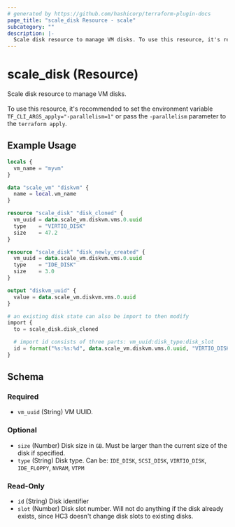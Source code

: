 ```yaml
---
# generated by https://github.com/hashicorp/terraform-plugin-docs
page_title: "scale_disk Resource - scale"
subcategory: ""
description: |-
  Scale disk resource to manage VM disks. To use this resource, it's recommended to set the environment variable TF_CLI_ARGS_apply="-parallelism=1" or pass the -parallelism parameter to the terraform apply.
---
```


# scale_disk (Resource)

Scale disk resource to manage VM disks. <br><br>To use this resource, it's recommended to set the environment variable `TF_CLI_ARGS_apply="-parallelism=1"` or pass the `-parallelism` parameter to the `terraform apply`.

## Example Usage

```terraform
locals {
  vm_name = "myvm"
}

data "scale_vm" "diskvm" {
  name = local.vm_name
}

resource "scale_disk" "disk_cloned" {
  vm_uuid = data.scale_vm.diskvm.vms.0.uuid
  type    = "VIRTIO_DISK"
  size    = 47.2
}

resource "scale_disk" "disk_newly_created" {
  vm_uuid = data.scale_vm.diskvm.vms.0.uuid
  type    = "IDE_DISK"
  size    = 3.0
}

output "diskvm_uuid" {
  value = data.scale_vm.diskvm.vms.0.uuid
}

# an existing disk state can also be import to then modify
import {
  to = scale_disk.disk_cloned

  # import id consists of three parts: vm_uuid:disk_type:disk_slot
  id = format("%s:%s:%d", data.scale_vm.diskvm.vms.0.uuid, "VIRTIO_DISK", 1)
}
```

<!-- schema generated by tfplugindocs -->
## Schema

### Required

- `vm_uuid` (String) VM UUID.

### Optional

- `size` (Number) Disk size in `GB`. Must be larger than the current size of the disk if specified.
- `type` (String) Disk type. Can be: `IDE_DISK`, `SCSI_DISK`, `VIRTIO_DISK`, `IDE_FLOPPY`, `NVRAM`, `VTPM`

### Read-Only

- `id` (String) Disk identifier
- `slot` (Number) Disk slot number. Will not do anything if the disk already exists, since HC3 doesn't change disk slots to existing disks.
